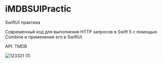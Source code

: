 # iMDBSUIPractic

SwiftUI практика 

Современный код для выполнения HTTP запросов в Swift 5 с помощью Combine и применение его в SwiftUI.

API: TMDB

![123321 (1)](https://user-images.githubusercontent.com/91971233/172928795-afd55e39-21ec-421c-ad2d-5bf89c55843b.gif)

